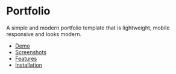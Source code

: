 # Portfolio

A simple and modern portfolio template that is lightweight, mobile responsive and looks modern. 

- [Demo](#demo)
- [Screenshots](#screenshots)
- [Features](#features)
- [Installation](#installation)

